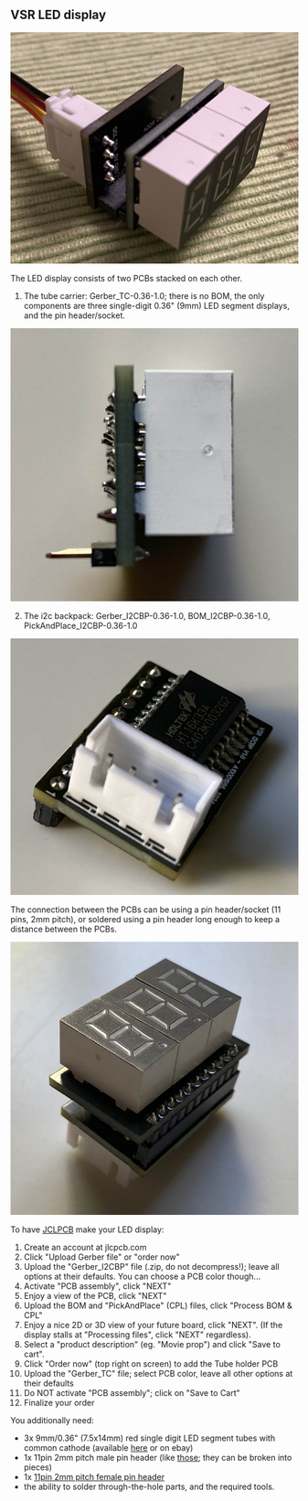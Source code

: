 
## VSR LED display

<img src="img/LEDdisp.jpg">

The LED display consists of two PCBs stacked on each other.

1) The tube carrier: Gerber_TC-0.36-1.0; there is no BOM, the only components are three single-digit 0.36" (9mm) LED segment displays, and the pin header/socket.

<img src="img/tc2.jpg">

2) The i2c backpack: Gerber_I2CBP-0.36-1.0, BOM_I2CBP-0.36-1.0, PickAndPlace_I2CBP-0.36-1.0

<img src="img/i2cbp1.jpg">

The connection between the PCBs can be using a pin header/socket (11 pins, 2mm pitch), or soldered using a pin header long enough to keep a distance between the PCBs.

<img src="img/combo.jpg">

To have [JCLPCB](https://jlcpcb.com) make your LED display:
1) Create an account at jlcpcb.com
2) Click "Upload Gerber file" or "order now"
3) Upload the "Gerber_I2CBP" file (.zip, do not decompress!); leave all options at their defaults. You can choose a PCB color though...
4) Activate "PCB assembly", click "NEXT"
5) Enjoy a view of the PCB, click "NEXT"
6) Upload the BOM and "PickAndPlace" (CPL) files, click "Process BOM & CPL"
8) Enjoy a nice 2D or 3D view of your future board, click "NEXT". (If the display stalls at "Processing files", click "NEXT" regardless).
9) Select a "product description" (eg. "Movie prop") and click "Save to cart".
10) Click "Order now" (top right on screen) to add the Tube holder PCB
11) Upload the "Gerber_TC" file; select PCB color, leave all other options at their defaults
12) Do NOT activate "PCB assembly"; click on "Save to Cart"
13) Finalize your order

You additionally need:
- 3x 9mm/0.36" (7.5x14mm) red single digit LED segment tubes with common cathode (available [here](https://www.mouser.com/ProductDetail/Lite-On/LTS-367HR?qs=%2FyTdksM2s8JsvE9suGTa9Q%3D%3D) or on ebay)
- 1x 11pin 2mm pitch male pin header (like [those](https://www.adafruit.com/product/2671); they can be broken into pieces)
- 1x [11pin 2mm pitch female pin header](https://www.mouser.com/ProductDetail/NorComp/25631101RP2?qs=TaIhzdgpGpUc9hecPJ8SJg%3D%3D)
- the ability to solder through-the-hole parts, and the required tools.

